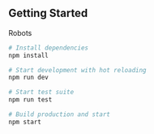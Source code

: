 Getting Started
---------------

Robots

```sh
# Install dependencies
npm install

# Start development with hot reloading
npm run dev

# Start test suite
npm run test

# Build production and start
npm start
```